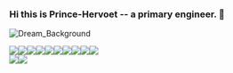 ### Hi this is Prince-Hervoet -- a primary engineer. 👋

![Dream_Background](https://github.com/Prince-Hervoet/Prince-Hervoet/assets/122962161/ff73c2c1-02fa-4717-a6e3-5b11064a2c71)
<p></p>
<div style="display: flex;">
  <img src="https://img.shields.io/badge/C++-coding-blue">
  <img src="https://img.shields.io/badge/java-coding-red">
  <img src="https://img.shields.io/badge/golang-coding-green">
  <img src="https://img.shields.io/badge/javascript-coding-yellow">
  <img src="https://img.shields.io/badge/mysql-database-blue">
  <img src="https://img.shields.io/badge/mongodb-database-blue">
  <img src="https://img.shields.io/badge/react-coding-green">
  <img src="https://img.shields.io/badge/linux-system-blue">
  <img src="https://img.shields.io/badge/C-coding-red">
  <img src="https://img.shields.io/badge/python-coding-yellow">
</div>

<div style="display: flex;">
  <img src="https://github-readme-stats.vercel.app/api/top-langs/?username=Prince-Hervoet&layout=pie">
  <img src="https://github-readme-stats.vercel.app/api?username=Prince-Hervoet&show_icons=true&theme=Gradient">
</div>





<!--
**Prince-Hervoet/Prince-Hervoet** is a ✨ _special_ ✨ repository because its `README.md` (this file) appears on your GitHub profile.

Here are some ideas to get you started:
- 💬 Ask me about ...  
- 🔭 I’m currently working on ...
- 🌱 I’m currently learning ...
- 👯 I’m looking to collaborate on ...
- 🤔 I’m looking for help with ...
- 💬 Ask me about ...
- 📫 How to reach me: ...
- 😄 Pronouns: ...
- ⚡ Fun fact: ...
-->

